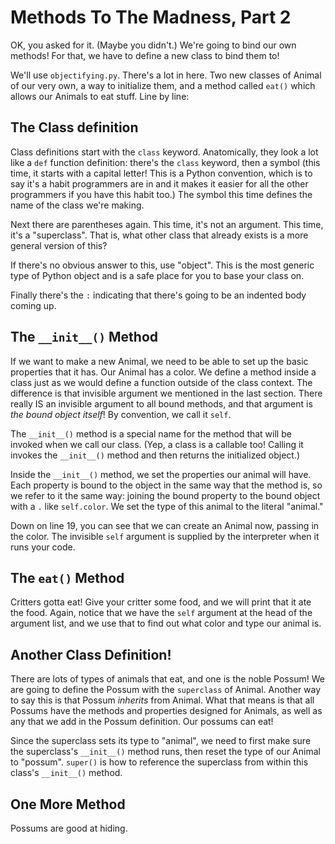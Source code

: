 # Methods To The Madness, Part 2

OK, you asked for it. (Maybe you didn't.) We're going to bind our own methods! For that, we have to define a new class to bind them to!

We'll use `objectifying.py`. There's a lot in here. Two new classes of Animal of our very own, a way to initialize them, and a method called `eat()` which allows our Animals to eat stuff. Line by line:

## The Class definition

Class definitions start with the `class` keyword. Anatomically, they look a lot like a `def` function definition: there's the `class` keyword, then a symbol (this time, it starts with a capital letter! This is a Python convention, which is to say it's a habit programmers are in and it makes it easier for all the other programmers if you have this habit too.) The symbol this time defines the name of the class we're making.

Next there are parentheses again. This time, it's not an argument. This time, it's a "superclass". That is, what other class that already exists is a more general version of this?

If there's no obvious answer to this, use "object". This is the most generic type of Python object and is a safe place for you to base your class on.

Finally there's the `:` indicating that there's going to be an indented body coming up.

## The `__init__()` Method

If we want to make a new Animal, we need to be able to set up the basic properties that it has. Our Animal has a color. We define a method inside a class just as we would define a function outside of the class context. The difference is that invisible argument we mentioned in the last section. There really IS an invisible argument to all bound methods, and that argument is _the bound object itself_! By convention, we call it `self`.

The `__init__()` method is a special name for the method that will be invoked when we call our class. (Yep, a class is a callable too! Calling it invokes the `__init__()` method and then returns the initialized object.)

Inside the `__init__()` method, we set the properties our animal will have. Each property is bound to the object in the same way that the method is, so we refer to it the same way: joining the bound property to the bound object with a `.` like `self.color`. We set the type of this animal to the literal "animal."

Down on line 19, you can see that we can create an Animal now, passing in the color. The invisible `self` argument is supplied by the interpreter when it runs your code.

## The `eat()` Method

Critters gotta eat! Give your critter some food, and we will print that it ate the food. Again, notice that we have the `self` argument at the head of the argument list, and we use that to find out what color and type our animal is.

## Another Class Definition!

There are lots of types of animals that eat, and one is the noble Possum! We are going to define the Possum with the `superclass` of Animal. Another way to say this is that Possum _inherits_ from Animal. What that means is that all Possums have the methods and properties designed for Animals, as well as any that we add in the Possum definition. Our possums can eat!

Since the superclass sets its type to "animal", we need to first make sure the superclass's `__init__()` method runs, then reset the type of our Animal to "possum". `super()` is how to reference the superclass from within this class's `__init__()` method.

## One More Method

Possums are good at hiding.